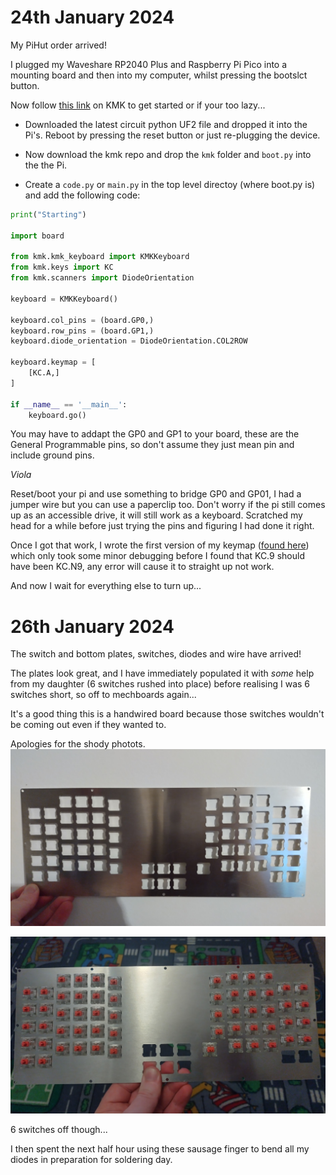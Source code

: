 # 24th January 2024
My PiHut order arrived!

I plugged my Waveshare RP2040 Plus and Raspberry Pi Pico into a mounting board and then into my computer, whilst pressing the bootslct button.

Now follow [this link](https://kmkfw.io/docs/Getting_Started/#tldr-quick-start-guide) on KMK to get started or if your too lazy...

- Downloaded the latest circuit python UF2 file and dropped it into the Pi's. Reboot by pressing the reset button or just re-plugging the device.

- Now download the kmk repo and drop the `kmk` folder and `boot.py` into the the Pi.

- Create a `code.py` or `main.py` in the top level directoy (where boot.py is) and add the following code:

```python
print("Starting")

import board

from kmk.kmk_keyboard import KMKKeyboard
from kmk.keys import KC
from kmk.scanners import DiodeOrientation

keyboard = KMKKeyboard()

keyboard.col_pins = (board.GP0,)
keyboard.row_pins = (board.GP1,)
keyboard.diode_orientation = DiodeOrientation.COL2ROW

keyboard.keymap = [
    [KC.A,]
]

if __name__ == '__main__':
    keyboard.go()
```

You may have to addapt the GP0 and GP1 to your board, these are the General Programmable pins, so don't assume they just mean pin and include ground pins.

_Viola_ 

Reset/boot your pi and use something to bridge GP0 and GP01, I had a jumper wire but you can use a paperclip too. Don't worry if the pi still comes up as an accessible drive, it will still work as a keyboard. Scratched my head for a while before just trying the pins and figuring I had done it right.

Once I got that work, I wrote the first version of my keymap ([found here](data/code_v1.py)) which only took some minor debugging before I found that KC.9 should have been KC.N9, any error will cause it to straight up not work.

And now I wait for everything else to turn up...

# 26th January 2024

The switch and bottom plates, switches, diodes and wire have arrived!

The plates look great, and I have immediately populated it with _some_ help from my daughter (6 switches rushed into place) before realising I was 6 switches short, so off to mechboards again...

It's a good thing this is a handwired board because those switches wouldn't be coming out even if they wanted to.

Apologies for the shody photots.
![SwitchPlate](../Images/SwitchPlate.jpg)

![PopSwitchPlate](../Images/PopulatedSwitchPlate.jpg)

6 switches off though...

I then spent the next half hour using these sausage finger to bend all my diodes in preparation for soldering day.